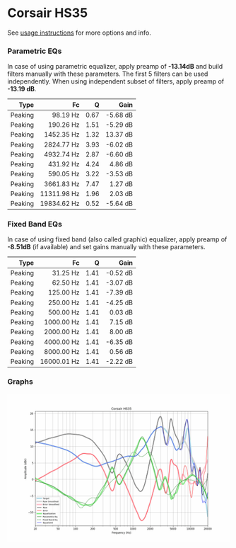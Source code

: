 # Corsair HS35
See [usage instructions](https://github.com/jaakkopasanen/AutoEq#usage) for more options and info.

### Parametric EQs
In case of using parametric equalizer, apply preamp of **-13.14dB** and build filters manually
with these parameters. The first 5 filters can be used independently.
When using independent subset of filters, apply preamp of **-13.19 dB**.

| Type    | Fc          |    Q | Gain     |
|--------:|------------:|-----:|---------:|
| Peaking | 98.19 Hz    | 0.67 | -5.68 dB |
| Peaking | 190.26 Hz   | 1.51 | -5.29 dB |
| Peaking | 1452.35 Hz  | 1.32 | 13.37 dB |
| Peaking | 2824.77 Hz  | 3.93 | -6.02 dB |
| Peaking | 4932.74 Hz  | 2.87 | -6.60 dB |
| Peaking | 431.92 Hz   | 4.24 | 4.86 dB  |
| Peaking | 590.05 Hz   | 3.22 | -3.53 dB |
| Peaking | 3661.83 Hz  | 7.47 | 1.27 dB  |
| Peaking | 11311.98 Hz | 1.96 | 2.03 dB  |
| Peaking | 19834.62 Hz | 0.52 | -5.64 dB |

### Fixed Band EQs
In case of using fixed band (also called graphic) equalizer, apply preamp of **-8.51dB**
(if available) and set gains manually with these parameters.

| Type    | Fc          |    Q | Gain     |
|--------:|------------:|-----:|---------:|
| Peaking | 31.25 Hz    | 1.41 | -0.52 dB |
| Peaking | 62.50 Hz    | 1.41 | -3.07 dB |
| Peaking | 125.00 Hz   | 1.41 | -7.39 dB |
| Peaking | 250.00 Hz   | 1.41 | -4.25 dB |
| Peaking | 500.00 Hz   | 1.41 | 0.03 dB  |
| Peaking | 1000.00 Hz  | 1.41 | 7.15 dB  |
| Peaking | 2000.00 Hz  | 1.41 | 8.00 dB  |
| Peaking | 4000.00 Hz  | 1.41 | -6.35 dB |
| Peaking | 8000.00 Hz  | 1.41 | 0.56 dB  |
| Peaking | 16000.01 Hz | 1.41 | -2.22 dB |

### Graphs
![](./Corsair%20HS35.png)
